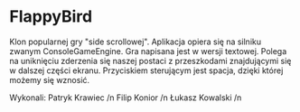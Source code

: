 # FlappyBird

Klon popularnej gry "side scrollowej". Aplikacja opiera się na silniku zwanym ConsoleGameEngine. Gra napisana jest w wersji textowej.
Polega na uniknięciu zderzenia się naszej postaci z przeszkodami znajdującymi się w dalszej części ekranu. Przyciskiem sterującym jest spacja, dzięki której możemy się wznosić.

Wykonali:
Patryk Krawiec /n
Filip Konior /n
Łukasz Kowalski /n
